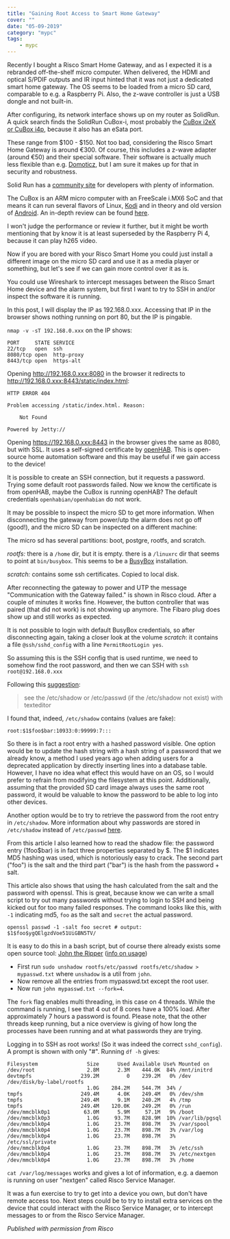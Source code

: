 ```yaml
---
title: "Gaining Root Access to Smart Home Gateway"
cover: ""
date: "05-09-2019"
category: "mypc"
tags:
    - mypc
---
```


Recently I bought a Risco Smart Home Gateway, and as I expected it is a rebranded off-the-shelf micro computer. 
When delivered, the HDMI and optical S/PDIF outputs and IR input hinted that it was not just a dedicated smart home 
gateway. The OS seems to be loaded from a micro SD card, comparable to e.g. a Raspberry Pi. Also, the z-wave 
controller is just a USB dongle and not built-in.

After configuring, its network interface shows up on my router as SolidRun. A quick search finds the SolidRun CuBox-i, most 
probably the [CuBox i2eX or CuBox i4p](https://developer.solid-run.com/products/cubox-i/), because it also has an eSata port.

These range from $100 - $150. Not too bad, considering the Risco Smart Home Gateway is around €300. Of course, this 
includes a z-wave adapter (around €50) and their special software. Their software is actually much less flexible 
than e.g. [Domoticz](https://www.domoticz.com/), but I am sure it makes up for that in security and robustness.

Solid Run has a [community site](https://developer.solid-run.com) for developers with plenty of information.

The CuBox is an ARM micro computer with an FreeScale i.MX6 SoC and that means it can run several flavors of Linux, 
[Kodi](https://kodi.wiki/view/SolidRun_CuBox-i) and in theory and old version of [Android](http://forum.solid-run.com/android-os-on-cubox-i-and-hummingboard-f6/).
An in-depth review can be found [here](https://www.androidauthority.com/cubox-review-587011/).

I won't judge the performance or review it further, but it might be worth mentioning that by know it is at least 
superseded by the Raspberry Pi 4, because it can play h265 video.

Now if you are bored with your Risco Smart Home you could just install a different image on the micro SD card and 
use it as a media player or something, but let's see if we can gain more control over it as is. 

You could use Wireshark to intercept messages between the Risco Smart Home device and the alarm system, but first
I want to try to SSH in and/or inspect the software it is running.

In this post, I will display the IP as 192.168.0.xxx. Accessing that IP in the browser shows nothing running on port 
80, but the IP is pingable.

`nmap -v -sT 192.168.0.xxx` on the IP shows:

```
PORT     STATE SERVICE
22/tcp   open  ssh
8080/tcp open  http-proxy
8443/tcp open  https-alt
```

Opening http://192.168.0.xxx:8080 in the browser it redirects to http://192.168.0.xxx:8443/static/index.html:

```
HTTP ERROR 404

Problem accessing /static/index.html. Reason:

    Not Found

Powered by Jetty://
```

Opening https://192.168.0.xxx:8443 in the browser gives the same as 8080, but with SSL. It uses a self-signed 
certificate by [openHAB](https://www.openhab.org/). This is open-source home automation software and this may be useful
if we gain access to the device!

It is possible to create an SSH connection, but it requests a password. Trying some default root passwords failed. Now 
we know the certificate is from openHAB, maybe the CuBox is running openHAB? The default 
credentials `openhabian/openhabian` do not work.

It may be possible to inspect the micro SD to get more information. When disconnecting the gateway from power/utp 
the alarm does not go off (good!), and the micro SD can be inspected on a different machine:

The micro sd has several partitions: boot, postgre, rootfs, and scratch.

*rootfs:* there is a `/home` dir, but it is empty.
there is a `/linuxrc` dir that seems to point at `bin/busybox`. This seems to be a [BusyBox](https://www.busybox.net/) installation.

*scratch:* contains some ssh certificates. Copied to local disk.

After reconnecting the gateway to power and UTP the message "Communication with the Gateway failed." is shown in Risco cloud.
After a couple of minutes it works fine. However, the button controller that was paired (that did not work) is not 
showing up anymore. The Fibaro plug does show up and still works as expected.

It is not possible to login with default BusyBox credentials, so after disconnecting again, taking a closer look at the
volume *scratch*: it contains a file `@ssh/sshd_config` with a line `PermitRootLogin yes`.

So assuming this is the SSH config that is used runtime, we need to somehow find the root password, and then we can SSH with `ssh root@192.168.0.xxx`

Following this [suggestion](https://superuser.com/questions/1135128/what-is-default-username-and-passoword-for-busyboxs-ftpd):

> see the /etc/shadow or /etc/passwd (if the /etc/shadow not exist) with texteditor

I found that, indeed, `/etc/shadow` contains (values are fake):

`root:$1$foo$bar:10933:0:99999:7:::`

So there is in fact a root entry with a hashed password visible.
One option would be to update the hash string with a hash string of a password that we already know, a method I used 
years ago when adding users for a deprecated application by directly inserting lines into a database table. However, 
I have no idea what effect this would have on an OS, so I would prefer to refrain from modifying the filesystem at this 
point. Additionally, assuming that the provided SD card image always uses the same root password, it would be valuable 
to know the password to be able to log into other devices.

Another option would be to try to retrieve the password from the root entry in `/etc/shadow`. More information about 
why passwords are stored in `/etc/shadow` instead of `/etc/passwd` [here](https://www.slashroot.in/how-are-passwords-stored-linux-understanding-hashing-shadow-utils).

From this article I also learned how to read the shadow file: the password entry ($1$foo$bar) is in fact three 
properties separated by $. The $1 indicates MD5 hashing was used, which is notoriously easy to crack. The second 
part ("foo") is the salt and the third part ("bar") is the hash from the password + salt.

This article also shows that using the hash calculated from the salt and the password with openssl. 
This is great, because know we can write a small script to try out many passwords without trying to login to SSH and 
being kicked out for too many failed responses. The command looks like this, with `-1` indicating md5, `foo` as the 
salt and `secret` the actual password.

```openssl passwd -1 -salt foo secret # output: $1$foo$ygQElgzdVoe51UiGBN5TV/```

It is easy to do this in a bash script, but of course there already exists some open source tool: [John the Ripper](https://www.openwall.com/john/) 
([info on usage](https://linuxconfig.org/password-cracking-with-john-the-ripper-on-linux))

* First run `sudo unshadow rootfs/etc/passwd rootfs/etc/shadow > mypasswd.txt`
where `unshadow` is a util from `john`.
* Now remove all the entries from mypasswd.txt except the root user.
* Now run `john mypasswd.txt --fork=4`. 

The `fork` flag enables multi threading, in this case on 4 threads. While the command is running, I see that 4 out of 8 cores 
have a 100% load. After approximately 7 hours a password is found. Please note, that the other threads keep running, but a nice overview
is giving of how long the processes have been running and at what passwords they are trying.

Logging in to SSH as root works! (So it was indeed the correct `sshd_config`).
A prompt is shown with only "#". Running `df -h` gives:

```
Filesystem                Size      Used Available Use% Mounted on
/dev/root                 2.8M      2.3M    444.0K  84% /mnt/initrd
devtmpfs                239.2M         0    239.2M   0% /dev
/dev/disk/by-label/rootfs
                          1.0G    284.2M    544.7M  34% /
tmpfs                   249.4M      4.0K    249.4M   0% /dev/shm
tmpfs                   249.4M      9.1M    240.2M   4% /tmp
tmpfs                   249.4M    120.0K    249.2M   0% /run
/dev/mmcblk0p1           63.0M      5.9M     57.1M   9% /boot
/dev/mmcblk0p3            1.0G     93.7M    828.9M  10% /var/lib/pgsql
/dev/mmcblk0p4            1.0G     23.7M    898.7M   3% /var/spool
/dev/mmcblk0p4            1.0G     23.7M    898.7M   3% /var/log
/dev/mmcblk0p4            1.0G     23.7M    898.7M   3% /etc/ssl/private
/dev/mmcblk0p4            1.0G     23.7M    898.7M   3% /etc/ssh
/dev/mmcblk0p4            1.0G     23.7M    898.7M   3% /etc/nextgen
/dev/mmcblk0p4            1.0G     23.7M    898.7M   3% /home
```

`cat /var/log/messages` works and gives a lot of information, e.g. a daemon is running on user "nextgen" called Risco Service Manager.

It was a fun exercise to try to get into a device you own, but don't have remote access too. Next steps could be to try 
to install extra services on the device that could interact with the Risco Service Manager, or to intercept messages to 
or from the Risco Service Manager.

*Published with permission from Risco*